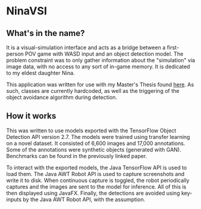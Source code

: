 # NinaVSI

## What's in the name?
 It is a visual-simulation interface and acts as a bridge between a first-person POV game with WASD input and an object detection model. The problem constraint was to only gather 
 information about the "simulation" via image data, with no access to any sort of in-game memory. It is dedicated to my eldest daughter Nina.

This application was written for use with my Master's Thesis found [here](https://epublications.marquette.edu/theses_open/737/).
As such, classes are currently hardcoded, as well as the triggering of the object avoidance algorithm during detection.

## How it works
This was written to use models exported with the TensorFlow Object Detection API version 2.7.
The models were trained using transfer learning on a novel dataset. It consisted of 6,600 images and 17,000 annotations.
Some of the annotations were synthetic objects (generated with GAN). Benchmarks can be found in the 
previously linked paper.

To interact with the exported models, the Java TensorFlow API is used to load them. The Java AWT Robot API
is used to capture screenshots and write it to disk. When continuous capture is toggled, the robot periodically
captures and the images are sent to the model for inference. All of this is then displayed using 
JavaFX. Finally, the detections are avoided using key-inputs by the Java AWT Robot API, with the 
assumption. 


 

